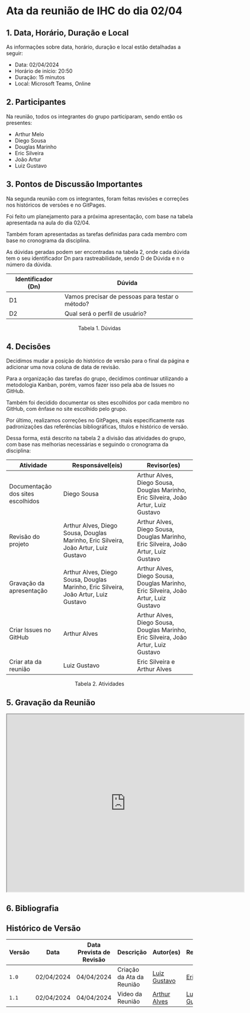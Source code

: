 # Ata da reunião de IHC do dia 02/04

## 1. Data, Horário, Duração e Local

As informações sobre data, horário, duração e local estão detalhadas a seguir:

- Data: 02/04/2024 </br>
- Horário de início: 20:50 </br>
- Duração: 15 minutos </br>
- Local: Microsoft Teams, Online

## 2. Participantes

Na reunião, todos os integrantes do grupo participaram, sendo então os presentes:

- Arthur Melo </br>
- Diego Sousa </br>
- Douglas Marinho </br>
- Eric Silveira </br>
- João Artur </br>
- Luiz Gustavo

## 3. Pontos de Discussão Importantes

Na segunda reunião com os integrantes, foram feitas revisões e correções nos históricos de versões e no GitPages.

Foi feito um planejamento para a próxima apresentação, com base na tabela apresentada na aula do dia 02/04.

Também foram apresentadas as tarefas definidas para cada membro com base no cronograma da disciplina.

As dúvidas geradas podem ser encontradas na tabela 2, onde cada dúvida tem o seu identificador Dn para rastreabilidade, sendo D de Dúvida e n o número da dúvida.

<center>

| Identificador (Dn) | Dúvida |
| - | - |
| D1 | Vamos precisar de pessoas para testar o método? | 
| D2 | Qual será o perfil de usuário? |

</center>
<p align="center"> Tabela 1. Dúvidas </p>

## 4. Decisões

Decidimos mudar a posição do histórico de versão para o final da página e adicionar uma nova coluna de data de revisão. 

Para a organização das tarefas do grupo, decidimos continuar utilizando a metodologia Kanban, porém, vamos fazer isso pela aba de Issues no GitHub.

Também foi decidido documentar os sites escolhidos por cada membro no GitHub, com ênfase no site escolhido pelo grupo.

Por último, realizamos correções no GitPages, mais especificamente nas padronizações das referências bibliográficas, títulos e histórico de versão.

Dessa forma, está descrito na tabela 2 a divisão das atividades do grupo, com base nas melhorias necessárias e seguindo o cronograma da disciplina:

| Atividade | Responsável(eis) | Revisor(es) |
| - | - | - |
| Documentação dos sites escolhidos | Diego Sousa | Arthur Alves, Diego Sousa, Douglas Marinho, Eric Silveira, João Artur, Luiz Gustavo |
| Revisão do projeto | Arthur Alves, Diego Sousa, Douglas Marinho, Eric Silveira, João Artur, Luiz Gustavo | Arthur Alves, Diego Sousa, Douglas Marinho, Eric Silveira, João Artur, Luiz Gustavo |
| Gravação da apresentação | Arthur Alves, Diego Sousa, Douglas Marinho, Eric Silveira, João Artur, Luiz Gustavo | Arthur Alves, Diego Sousa, Douglas Marinho, Eric Silveira, João Artur, Luiz Gustavo |
| Criar Issues no GitHub | Arthur Alves | Arthur Alves, Diego Sousa, Douglas Marinho, Eric Silveira, João Artur, Luiz Gustavo |
| Criar ata da reunião | Luiz Gustavo | Eric Silveira e Arthur Alves |

<p align="center"> Tabela 2. Atividades </p>

## 5. Gravação da Reunião
<iframe src="https://drive.google.com/file/d/1VRC8MYyOAhqVH1EViY6ePl3KitEpZ8Up/preview" width="640" height="480" allow="autoplay"></iframe>

## <a> 6. Bibliografia </a>


## Histórico de Versão

| Versão | Data | Data Prevista de Revisão | Descrição | Autor(es) | Revisor(es) |
| - | - | - | - | - | - |
| `1.0` | 02/04/2024 | 04/04/2024 | Criação da Ata da Reunião | [Luiz Gustavo](https://github.com/LuizGust4vo) | [Eric Silveira](https://github.com/ericbky) |
| `1.1` | 02/04/2024 | 04/04/2024 | Video da Reunião | [Arthur Alves](https://github.com/arthrok) | [Luiz Gustavo](https://github.com/LuizGust4vo) |
